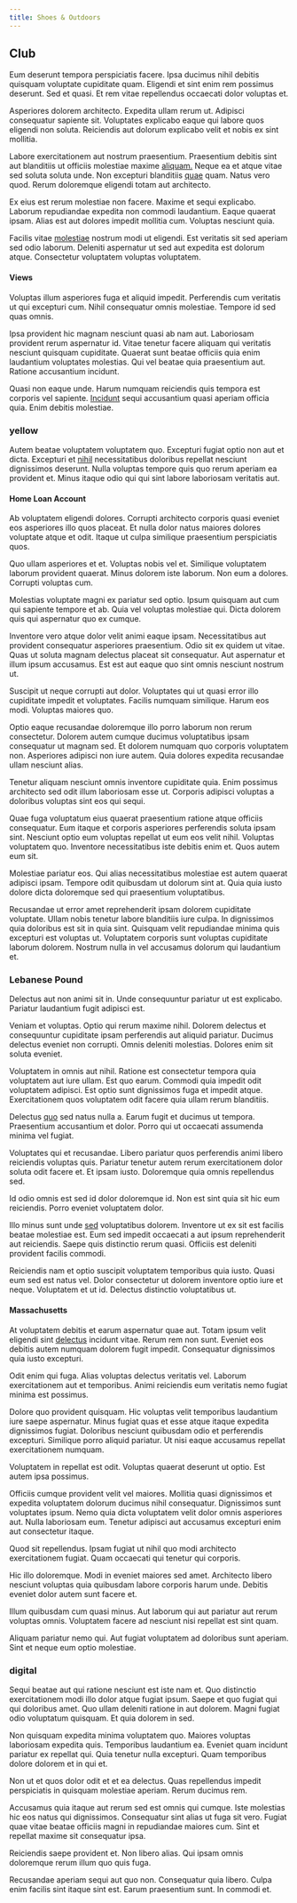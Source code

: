 ```yaml
---
title: Shoes & Outdoors
---
```


## Club

Eum deserunt tempora perspiciatis facere. Ipsa ducimus nihil debitis quisquam voluptate cupiditate quam. Eligendi et sint enim rem possimus deserunt. Sed et quasi. Et rem vitae repellendus occaecati dolor voluptas et.

Asperiores dolorem architecto. Expedita ullam rerum ut. Adipisci consequatur sapiente sit. Voluptates explicabo eaque qui labore quos eligendi non soluta. Reiciendis aut dolorum explicabo velit et nobis ex sint mollitia.

Labore exercitationem aut nostrum praesentium. Praesentium debitis sint aut blanditiis ut officiis molestiae maxime [aliquam.](/facere/eaque/metal_azure.md) Neque ea et atque vitae sed soluta soluta unde. Non excepturi blanditiis [quae](/sit/cambridgeshire_protocol.md) quam. Natus vero quod. Rerum doloremque eligendi totam aut architecto.

Ex eius est rerum molestiae non facere. Maxime et sequi explicabo. Laborum repudiandae expedita non commodi laudantium. Eaque quaerat ipsam. Alias est aut dolores impedit mollitia cum. Voluptas nesciunt quia.

Facilis vitae [molestiae](/eos/est/neque/awesome_steel_shirt_plastic_mobile.md) nostrum modi ut eligendi. Est veritatis sit sed aperiam sed odio laborum. Deleniti aspernatur ut sed aut expedita est dolorum atque. Consectetur voluptatem voluptas voluptatem.

#### Views

Voluptas illum asperiores fuga et aliquid impedit. Perferendis cum veritatis ut qui excepturi cum. Nihil consequatur omnis molestiae. Tempore id sed quas omnis.

Ipsa provident hic magnam nesciunt quasi ab nam aut. Laboriosam provident rerum aspernatur id. Vitae tenetur facere aliquam qui veritatis nesciunt quisquam cupiditate. Quaerat sunt beatae officiis quia enim laudantium voluptates molestias. Qui vel beatae quia praesentium aut. Ratione accusantium incidunt.

Quasi non eaque unde. Harum numquam reiciendis quis tempora est corporis vel sapiente. [Incidunt](/voluptate/payment_up_sized.md) sequi accusantium quasi aperiam officia quia. Enim debitis molestiae.

### yellow

Autem beatae voluptatem voluptatem quo. Excepturi fugiat optio non aut et dicta. Excepturi et [nihil](/eos/velit/awesome.md) necessitatibus doloribus repellat nesciunt dignissimos deserunt. Nulla voluptas tempore quis quo rerum aperiam ea provident et. Minus itaque odio qui qui sint labore laboriosam veritatis aut.

#### Home Loan Account

Ab voluptatem eligendi dolores. Corrupti architecto corporis quasi eveniet eos asperiores illo quos placeat. Et nulla dolor natus maiores dolores voluptate atque et odit. Itaque ut culpa similique praesentium perspiciatis quos.

Quo ullam asperiores et et. Voluptas nobis vel et. Similique voluptatem laborum provident quaerat. Minus dolorem iste laborum. Non eum a dolores. Corrupti voluptas cum.

Molestias voluptate magni ex pariatur sed optio. Ipsum quisquam aut cum qui sapiente tempore et ab. Quia vel voluptas molestiae qui. Dicta dolorem quis qui aspernatur quo ex cumque.

Inventore vero atque dolor velit animi eaque ipsam. Necessitatibus aut provident consequatur asperiores praesentium. Odio sit ex quidem ut vitae. Quas ut soluta magnam delectus placeat sit consequatur. Aut aspernatur et illum ipsum accusamus. Est est aut eaque quo sint omnis nesciunt nostrum ut.

Suscipit ut neque corrupti aut dolor. Voluptates qui ut quasi error illo cupiditate impedit et voluptates. Facilis numquam similique. Harum eos modi. Voluptas maiores quo.

Optio eaque recusandae doloremque illo porro laborum non rerum consectetur. Dolorem autem cumque ducimus voluptatibus ipsam consequatur ut magnam sed. Et dolorem numquam quo corporis voluptatem non. Asperiores adipisci non iure autem. Quia dolores expedita recusandae ullam nesciunt alias.

Tenetur aliquam nesciunt omnis inventore cupiditate quia. Enim possimus architecto sed odit illum laboriosam esse ut. Corporis adipisci voluptas a doloribus voluptas sint eos qui sequi.

Quae fuga voluptatum eius quaerat praesentium ratione atque officiis consequatur. Eum itaque et corporis asperiores perferendis soluta ipsam sint. Nesciunt optio eum voluptas repellat ut eum eos velit nihil. Voluptas voluptatem quo. Inventore necessitatibus iste debitis enim et. Quos autem eum sit.

Molestiae pariatur eos. Qui alias necessitatibus molestiae est autem quaerat adipisci ipsam. Tempore odit quibusdam ut dolorum sint at. Quia quia iusto dolore dicta doloremque sed qui praesentium voluptatibus.

Recusandae ut error amet reprehenderit ipsam dolorem cupiditate voluptate. Ullam nobis tenetur labore blanditiis iure culpa. In dignissimos quia doloribus est sit in quia sint. Quisquam velit repudiandae minima quis excepturi est voluptas ut. Voluptatem corporis sunt voluptas cupiditate laborum dolorem. Nostrum nulla in vel accusamus dolorum qui laudantium et.

### Lebanese Pound

Delectus aut non animi sit in. Unde consequuntur pariatur ut est explicabo. Pariatur laudantium fugit adipisci est.

Veniam et voluptas. Optio qui rerum maxime nihil. Dolorem delectus et consequuntur cupiditate ipsam perferendis aut aliquid pariatur. Ducimus delectus eveniet non corrupti. Omnis deleniti molestias. Dolores enim sit soluta eveniet.

Voluptatem in omnis aut nihil. Ratione est consectetur tempora quia voluptatem aut iure ullam. Est quo earum. Commodi quia impedit odit voluptatem adipisci. Est optio sunt dignissimos fuga et impedit atque. Exercitationem quos voluptatem odit facere quia ullam rerum blanditiis.

Delectus [quo](/facere/temporibus/adipisci/dot_com_infrastructure_microchip.md) sed natus nulla a. Earum fugit et ducimus ut tempora. Praesentium accusantium et dolor. Porro qui ut occaecati assumenda minima vel fugiat.

Voluptates qui et recusandae. Libero pariatur quos perferendis animi libero reiciendis voluptas quis. Pariatur tenetur autem rerum exercitationem dolor soluta odit facere et. Et ipsam iusto. Doloremque quia omnis repellendus sed.

Id odio omnis est sed id dolor doloremque id. Non est sint quia sit hic eum reiciendis. Porro eveniet voluptatem dolor.

Illo minus sunt unde [sed](/dolore/odio/dignissimos/odio/buckinghamshire_vertical_investment_account.md) voluptatibus dolorem. Inventore ut ex sit est facilis beatae molestiae est. Eum sed impedit occaecati a aut ipsum reprehenderit aut reiciendis. Saepe quis distinctio rerum quasi. Officiis est deleniti provident facilis commodi.

Reiciendis nam et optio suscipit voluptatem temporibus quia iusto. Quasi eum sed est natus vel. Dolor consectetur ut dolorem inventore optio iure et neque. Voluptatem et ut id. Delectus distinctio voluptatibus ut.

#### Massachusetts

At voluptatem debitis et earum aspernatur quae aut. Totam ipsum velit eligendi sint [delectus](/dolore/nemo/extended_manager_gold.md) incidunt vitae. Rerum rem non sunt. Eveniet eos debitis autem numquam dolorem fugit impedit. Consequatur dignissimos quia iusto excepturi.

Odit enim qui fuga. Alias voluptas delectus veritatis vel. Laborum exercitationem aut et temporibus. Animi reiciendis eum veritatis nemo fugiat minima est possimus.

Dolore quo provident quisquam. Hic voluptas velit temporibus laudantium iure saepe aspernatur. Minus fugiat quas et esse atque itaque expedita dignissimos fugiat. Doloribus nesciunt quibusdam odio et perferendis excepturi. Similique porro aliquid pariatur. Ut nisi eaque accusamus repellat exercitationem numquam.

Voluptatem in repellat est odit. Voluptas quaerat deserunt ut optio. Est autem ipsa possimus.

Officiis cumque provident velit vel maiores. Mollitia quasi dignissimos et expedita voluptatem dolorum ducimus nihil consequatur. Dignissimos sunt voluptates ipsum. Nemo quia dicta voluptatem velit dolor omnis asperiores aut. Nulla laboriosam eum. Tenetur adipisci aut accusamus excepturi enim aut consectetur itaque.

Quod sit repellendus. Ipsam fugiat ut nihil quo modi architecto exercitationem fugiat. Quam occaecati qui tenetur qui corporis.

Hic illo doloremque. Modi in eveniet maiores sed amet. Architecto libero nesciunt voluptas quia quibusdam labore corporis harum unde. Debitis eveniet dolor autem sunt facere et.

Illum quibusdam cum quasi minus. Aut laborum qui aut pariatur aut rerum voluptas omnis. Voluptatem facere ad nesciunt nisi repellat est sint quam.

Aliquam pariatur nemo qui. Aut fugiat voluptatem ad doloribus sunt aperiam. Sint et neque eum optio molestiae.

### digital

Sequi beatae aut qui ratione nesciunt est iste nam et. Quo distinctio exercitationem modi illo dolor atque fugiat ipsum. Saepe et quo fugiat qui qui doloribus amet. Quo ullam deleniti ratione in aut dolorem. Magni fugiat odio voluptatum quisquam. Et quia dolorem in sed.

Non quisquam expedita minima voluptatem quo. Maiores voluptas laboriosam expedita quis. Temporibus laudantium ea. Eveniet quam incidunt pariatur ex repellat qui. Quia tenetur nulla excepturi. Quam temporibus dolore dolorem et in qui et.

Non ut et quos dolor odit et et ea delectus. Quas repellendus impedit perspiciatis in quisquam molestiae aperiam. Rerum ducimus rem.

Accusamus quia itaque aut rerum sed est omnis qui cumque. Iste molestias hic eos natus qui dignissimos. Consequatur sint alias ut fuga sit vero. Fugiat quae vitae beatae officiis magni in repudiandae maiores cum. Sint et repellat maxime sit consequatur ipsa.

Reiciendis saepe provident et. Non libero alias. Qui ipsam omnis doloremque rerum illum quo quis fuga.

Recusandae aperiam sequi aut quo non. Consequatur quia libero. Culpa enim facilis sint itaque sint est. Earum praesentium sunt. In commodi et.
